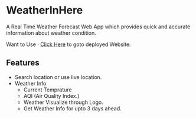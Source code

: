 # WeatherInHere

A Real Time Weather Forecast Web App which provides quick and accurate information about weather condition. </br>

Want to Use · [Click Here](https://weatherinhere.cyclic.app/) to goto deployed Website.

## Features
- Search location or use live location.
- Weather Info
    - Current Temprature
    - AQI (Air Quality Index.)
    - Weather Visualize through Logo.
    - Get Weather Info for upto 3 days ahead.

